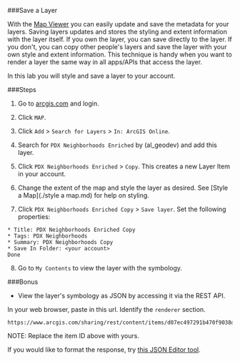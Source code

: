 ###Save a Layer

With the [Map Viewer](http://doc.arcgis.com/en/arcgis-online/use-maps/view-maps.htm) you can easily update and save the metadata for your layers. Saving layers updates and stores the styling and extent information with the layer itself. If you own the layer, you can save directly to the layer. If you don't, you can copy other people's layers and save the layer with your own style and extent information. This technique is handy when you want to render a layer the same way in all apps/APIs that access the layer.

In this lab you will style and save a layer to your account.

###Steps

1. Go to [arcgis.com](http://www.arcgis.com) and login.  

2. Click `MAP`.

3. Click `Add` > `Search for Layers` > `In: ArcGIS Online`.

4. Search for `PDX Neighborhoods Enriched` by (al_geodev) and add this layer.

5. Click `PDX Neighborhoods Enriched` > `Copy`. This creates a new Layer Item in your account.

6. Change the extent of the map and style the layer as desired. See [Style a Map](./style a map.md) for help on styling.

7. Click `PDX Neighborhoods Enriched Copy` > `Save layer`. Set the following properties:

 ```
 * Title: PDX Neighborhoods Enriched Copy
 * Tags: PDX Neighborhoods
 * Summary: PDX Neighborhoods Copy
 * Save In Folder: <your account>
 Done
 ```

8. Go to `My Contents` to view the layer with the symbology.

###Bonus
* View the layer's symbology as JSON by accessing it via the REST API. 

In your web browser, paste in this url. Identify the `renderer` section.

```
https://www.arcgis.com/sharing/rest/content/items/d07ec497291b470f9038d3759838f51f/data
```

NOTE: Replace the item ID above with yours.

If you would like to format the response, try [this JSON Editor tool](http://http://www.jsoneditoronline.org/).

